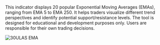 This indicator displays 20 popular Exponential Moving Averages (EMAs), ranging from EMA 5 to EMA 250. It helps traders visualize different trend perspectives and identify potential support/resistance levels. The tool is designed for educational and development purposes only. Users are responsible for their own trading decisions.

![30ULAS EMA](Pinescript/waves%20EMA%20view.png)

